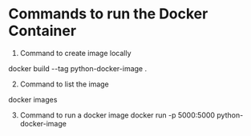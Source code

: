# Commands to run the Docker Container 

1. Command to create image locally 

docker build --tag python-docker-image .

2. Command to list the image

docker images

3. Command to run a docker image
docker run -p 5000:5000 python-docker-image